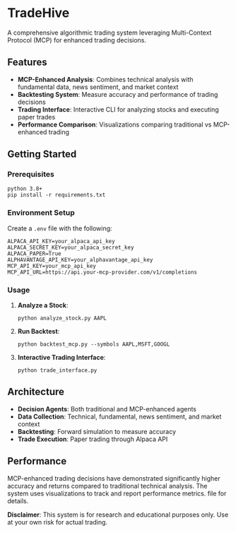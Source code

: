 # TradeHive

A comprehensive algorithmic trading system leveraging Multi-Context Protocol (MCP) for enhanced trading decisions.

## Features

- **MCP-Enhanced Analysis**: Combines technical analysis with fundamental data, news sentiment, and market context
- **Backtesting System**: Measure accuracy and performance of trading decisions
- **Trading Interface**: Interactive CLI for analyzing stocks and executing paper trades
- **Performance Comparison**: Visualizations comparing traditional vs MCP-enhanced trading

## Getting Started

### Prerequisites

```
python 3.8+
pip install -r requirements.txt
```

### Environment Setup

Create a `.env` file with the following:

```
ALPACA_API_KEY=your_alpaca_api_key
ALPACA_SECRET_KEY=your_alpaca_secret_key
ALPACA_PAPER=True
ALPHAVANTAGE_API_KEY=your_alphavantage_api_key
MCP_API_KEY=your_mcp_api_key
MCP_API_URL=https://api.your-mcp-provider.com/v1/completions
```

### Usage

1. **Analyze a Stock**:
   ```
   python analyze_stock.py AAPL
   ```

2. **Run Backtest**:
   ```
   python backtest_mcp.py --symbols AAPL,MSFT,GOOGL
   ```

3. **Interactive Trading Interface**:
   ```
   python trade_interface.py
   ```

## Architecture

- **Decision Agents**: Both traditional and MCP-enhanced agents
- **Data Collection**: Technical, fundamental, news sentiment, and market context
- **Backtesting**: Forward simulation to measure accuracy
- **Trade Execution**: Paper trading through Alpaca API

## Performance

MCP-enhanced trading decisions have demonstrated significantly higher accuracy and returns compared to traditional technical analysis. The system uses visualizations to track and report performance metrics.
file for details.

**Disclaimer**: This system is for research and educational purposes only. Use at your own risk for actual trading. 
